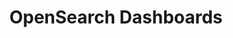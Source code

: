 ---
role: ui
title: OpenSearch Dashboards
artifact_id: opensearch-dashboards
architecture: arm64
platform: linux
type: rpm
artifact_url: https://artifacts.opensearch.org/releases/bundle/opensearch-dashboards/2.5.0/opensearch-dashboards-2.5.0-linux-arm64.rpm
version: 2.5.0
category: opensearch-dashboards
slug: opensearch-dashboards-2.5.0-linux-arm64-rpm
signature: https://artifacts.opensearch.org/releases/bundle/opensearch-dashboards/2.5.0/opensearch-dashboards-2.5.0-linux-arm64.rpm.sig
guide: https://opensearch.org/docs/latest/opensearch/install/rpm
---